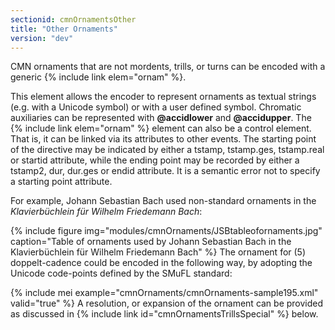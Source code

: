 ```yaml
---
sectionid: cmnOrnamentsOther
title: "Other Ornaments"
version: "dev"
---
```


CMN ornaments that are not mordents, trills, or turns can be encoded with a generic
{% include link elem="ornam" %}.

This element allows the encoder to represent ornaments as textual strings (e.g. with
a
Unicode symbol) or with a user defined symbol. Chromatic auxiliaries can be represented
with
**@accidlower** and **@accidupper**. The {% include link elem="ornam" %} element can
also be a control element. That is, it can be linked via its attributes to other events.
The
starting point of the directive may be indicated by either a tstamp, tstamp.ges, tstamp.real
or startid attribute, while the ending point may be recorded by either a tstamp2,
dur, dur.ges
or endid attribute. It is a semantic error not to specify a starting point attribute.

For example, Johann Sebastian Bach used non-standard ornaments in the *Klavierbüchlein
für Wilhelm Friedemann Bach*:


{% include figure img="modules/cmnOrnaments/JSBtableofornaments.jpg" caption="Table of ornaments used by Johann Sebastian Bach in the Klavierbüchlein für Wilhelm
Friedemann Bach" %}
The ornament for <span class="q">(5) doppelt-cadence</span> could be encoded in the following way, by
adopting the Unicode code-points defined by the SMuFL standard:

{% include mei example="cmnOrnaments/cmnOrnaments-sample195.xml" valid="true" %}
A resolution, or expansion of the ornament can be provided as discussed in {% include link id="cmnOrnamentsTrillsSpecial" %} below.

